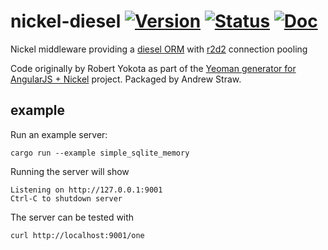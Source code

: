 # nickel-diesel [![Version][version-img]][version-url] [![Status][status-img]][status-url] [![Doc][doc-img]][doc-url]

Nickel middleware providing a [diesel ORM](diesel.rs) with
[r2d2](https://github.com/sfackler/r2d2) connection pooling

Code originally by Robert Yokota as part of the [Yeoman generator for AngularJS +
Nickel](https://github.com/rayokota/generator-angular-nickel/) project. Packaged
by Andrew Straw.

[version-img]: https://img.shields.io/crates/v/nickel-diesel.svg
[version-url]: https://crates.io/crates/nickel-diesel
[status-img]: https://travis-ci.org/strawlab/nickel-diesel.svg?branch=master
[status-url]: https://travis-ci.org/strawlab/nickel-diesel
[doc-img]: https://docs.rs/nickel-diesel/badge.svg
[doc-url]: https://docs.rs/nickel-diesel

## example

Run an example server:

    cargo run --example simple_sqlite_memory

Running the server will show

    Listening on http://127.0.0.1:9001
    Ctrl-C to shutdown server

The server can be tested with

    curl http://localhost:9001/one
